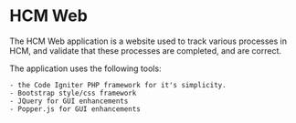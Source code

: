 # HCM Web

The HCM Web application is a website used to track various processes in HCM, and validate that these processes are completed, and are correct.

The application uses the following tools:

    - the Code Igniter PHP framework for it's simplicity.
    - Bootstrap style/css framework
    - JQuery for GUI enhancements
    - Popper.js for GUI enhancements
